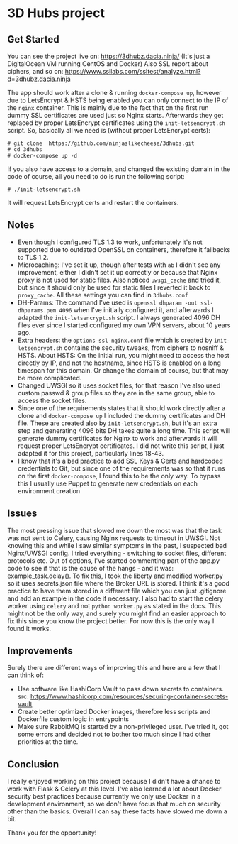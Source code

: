 # 3D Hubs project

## Get Started

You can see the project live on: https://3dhubz.dacia.ninja/ (It's just a DigitalOcean VM running CentOS and Docker) 
Also SSL report about ciphers, and so on: https://www.ssllabs.com/ssltest/analyze.html?d=3dhubz.dacia.ninja

The app should work after a clone & running `docker-compose up`, however due to LetsEncrypt & HSTS being enabled you can only connect to the IP of the `nginx` container. This is mainly due to the fact that on the first run dummy SSL certificates are used just so Nginx starts. Afterwards they get replaced by proper LetsEncrypt certificates using the `init-letsencrypt.sh` script.
So, basically all we need is (without proper LetsEncrypt certs):

```
# git clone  https://github.com/ninjaslikecheese/3dhubs.git
# cd 3dhubs
# docker-compose up -d
```

If you also have access to a domain, and changed the existing domain in the code of course, all you need to do is run the following script:
```
# ./init-letsencrypt.sh
```

It will request LetsEncrypt certs and restart the containers.

## Notes
* Even though I configured TLS 1.3 to work, unfortunately it's not supported due to outdated OpenSSL on containers, therefore it fallbacks to TLS 1.2.
* Microcaching: I've set it up, though after tests with `ab` I didn't see any improvement, either I didn't set it up correctly or because that Nginx proxy is not used for static files. Also noticed `uwsgi_cache` and tried it, but since it should only be used for static files I reverted it back to `proxy_cache`. All these settings you can find in `3dhubs.conf`
* DH-Params: The command I've used is `openssl dhparam -out ssl-dhparams.pem 4096` when I've initially configured it, and afterwards I adapted the `init-letsencrypt.sh` script. I always generated 4096 DH files ever since I started configured my own VPN servers, about 10 years ago.
* Extra headers: the `options-ssl-nginx.conf` file which is created by `init-letsencrypt.sh` contains the security tweaks, from ciphers to nosniff & HSTS. About HSTS: On the initial run, you might need to access the host directly by IP, and not the hostname, since HSTS is enabled on a long timespan for this domain. Or change the domain of course, but that may be more complicated. 
* Changed UWSGI so it uses socket files, for that reason I've also used custom passwd & group files so they are in the same group, able to access the socket files.
* Since one of the requirements states that it should work directly after a clone and `docker-compose up` I included the dummy certificates and DH file. These are created also by `init-letsencrypt.sh`, but it's an extra step and generating 4096 bits DH takes quite a long time. This script will generate dummy certificates for Nginx to work and afterwards it will request proper LetsEncrypt certificates. I did not write this script, I just adapted it for this project, particularly lines 18-43. 
* I know that it's a bad practice to add SSL Keys & Certs and hardcoded credentials to Git, but since one of the requirements was so that it runs on the first `docker-compose`, I found this to be the only way. To bypass this I usually use Puppet to generate new credentials on each environment creation


## Issues
The most pressing issue that slowed me down the most was that the task was not sent to Celery, causing Nginx requests to timeout in UWSGI. Not knowing this and while I saw similar symptoms in the past, I suspected bad Nginx/UWSGI config. I tried everything - switching to socket files, different protocols etc. Out of options, I've started commenting part of the app.py code to see if that is the cause of the hangs - and it was: example_task.delay().
To fix this, I took the liberty and modified worker.py so it uses secrets.json file where the Broker URL is stored. I think it's a good practice to have them stored in a different file which you can just .gitignore and add an example in the code if necessary. I also had to start the celery worker using `celery` and not `python worker.py` as stated in the docs. This might not be the only way, and surely you might find an easier approach to fix this since you know the project better. For now this is the only way I found it works.


## Improvements
Surely there are different ways of improving this and here are a few that I can think of:
 * Use software like HashiCorp Vault to pass down secrets to containers. src: https://www.hashicorp.com/resources/securing-container-secrets-vault
 * Create better optimized Docker images, therefore less scripts and Dockerfile custom logic in entrypoints
 * Make sure RabbitMQ is started by a non-privileged user. I've tried it, got some errors and decided not to bother too much since I had other priorities at the time. 


## Conclusion
I really enjoyed working on this project because I didn't have a chance to work with Flask & Celery at this level. I've also learned a lot about Docker security best practices because currently we only use Docker in a development environment, so we don't have focus that much on security other than the basics. Overall I can say these facts have slowed me down a bit. 

Thank you for the opportunity!